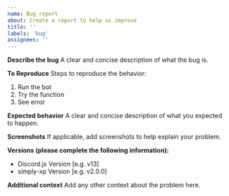 ```yaml
---
name: Bug report
about: Create a report to help us improve
title: ''
labels: 'bug'
assignees: ''
---
```


**Describe the bug**
A clear and concise description of what the bug is.

**To Reproduce**
Steps to reproduce the behavior:

1. Run the bot
2. Try the function
3. See error

**Expected behavior**
A clear and concise description of what you expected to happen.

**Screenshots**
If applicable, add screenshots to help explain your problem.

**Versions (please complete the following information):**

- Discord.js Version [e.g. v13]
- simply-xp Version [e.g. v2.0.0]

**Additional context**
Add any other context about the problem here.
